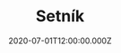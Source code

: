 ---
title: Setník
status: Published
date: 2020-07-01T12:00:00.000Z
text: |-
  Šel setník domu, z vojny šel,\
  Hlad a žízeň měl, ušel dlouhej lán.\
  Nejhezčí ze všech šenkýřek,\
  Pak ten setník řek, dej mi vína džbán.

  Za svého krále já se s vervou bil,\
  Můj pluk padnul, já jen zbyl.\
  Dej chleba, víno, a tak duál,\
  Ať žije válka zdráv buď král.

  Šenkýřka řekla, vojáku,\
  za pár zlaťáků všechno můžeš mít.\
  Leč chudý setník neměl nic,\
  chtěl jen jíst pár lžic, chtěl jen vína džbán.

  Za svého krále on se s vervou bil,\
  Šel a strádal víc než žil.\
  Jen jeden zákon z vojny znáál\
  Ať žije válka zdráv buď král.

  Když setník prázdnej džbánek zdvih,\
  hovor v šenku ztich, ticho bejvá zlý.\
  Pak se však ozval dívčí hlas,\
  Vem tvou válku ďas a tvý pány s ní.

  Za svého krále šel ses s vervou bít,\
  Teď máš žízeň, chtěl bys pít.\
  Běž i s tou válkou o dům dáál,\
  víno ať dá ti ten tvůj král.
---